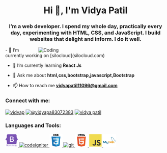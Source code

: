 
<h1 align="center">Hi 👋, I'm Vidya Patil</h1>
<h3 align="center">I’m a web developer. I spend my whole day, practically every day, experimenting with HTML, CSS, and JavaScript. I build websites that delight and inform. I do it well.</h3>
<img src="https://c.tenor.com/qKKig3mKpYIAAAAC/squidgirl-noting.gif"img align="right" alt="Coding" width="400">
- 🔭 I’m currently working on [silocloud](silocloud.com)

- 🌱 I’m currently learning **React Js**

- 💬 Ask me about **html,css,bootstrap,javascript,Bootstrap**

- 📫 How to reach me **vidyapatil11096@gmail.com**

<h3 align="left">Connect with me:</h3>
<p align="left">
<a href="https://codepen.io/vidyap" target="blank"><img align="center" src="https://raw.githubusercontent.com/rahuldkjain/github-profile-readme-generator/master/src/images/icons/Social/codepen.svg" alt="vidyap" height="30" width="40" /></a>
<a href="https://twitter.com/@vidyapa83072383" target="blank"><img align="center" src="https://raw.githubusercontent.com/rahuldkjain/github-profile-readme-generator/master/src/images/icons/Social/twitter.svg" alt="@vidyapa83072383" height="30" width="40" /></a>
<a href="https://linkedin.com/in/vidya patil" target="blank"><img align="center" src="https://raw.githubusercontent.com/rahuldkjain/github-profile-readme-generator/master/src/images/icons/Social/linked-in-alt.svg" alt="vidya patil" height="30" width="40" /></a>
</p>

<h3 align="left">Languages and Tools:</h3>
<p align="left"> <a href="https://getbootstrap.com" target="_blank" rel="noreferrer"> <img src="https://raw.githubusercontent.com/devicons/devicon/master/icons/bootstrap/bootstrap-plain-wordmark.svg" alt="bootstrap" width="40" height="40"/> </a> <a href="https://codeigniter.com" target="_blank" rel="noreferrer"> <img src="https://cdn.worldvectorlogo.com/logos/codeigniter.svg" alt="codeigniter" width="40" height="40"/> </a> <a href="https://www.w3schools.com/css/" target="_blank" rel="noreferrer"> <img src="https://raw.githubusercontent.com/devicons/devicon/master/icons/css3/css3-original-wordmark.svg" alt="css3" width="40" height="40"/> </a> <a href="https://git-scm.com/" target="_blank" rel="noreferrer"> <img src="https://www.vectorlogo.zone/logos/git-scm/git-scm-icon.svg" alt="git" width="40" height="40"/> </a> <a href="https://www.w3.org/html/" target="_blank" rel="noreferrer"> <img src="https://raw.githubusercontent.com/devicons/devicon/master/icons/html5/html5-original-wordmark.svg" alt="html5" width="40" height="40"/> </a> <a href="https://developer.mozilla.org/en-US/docs/Web/JavaScript" target="_blank" rel="noreferrer"> <img src="https://raw.githubusercontent.com/devicons/devicon/master/icons/javascript/javascript-original.svg" alt="javascript" width="40" height="40"/> </a> <a href="https://www.mysql.com/" target="_blank" rel="noreferrer"> <img src="https://raw.githubusercontent.com/devicons/devicon/master/icons/mysql/mysql-original-wordmark.svg" alt="mysql" width="40" height="40"/> </a> </p>
